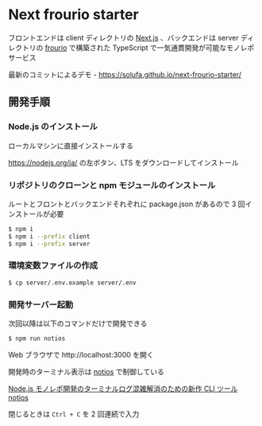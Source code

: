 # Next frourio starter

フロントエンドは client ディレクトリの [Next.js](https://nextjs.org/) 、バックエンドは server ディレクトリの [frourio](https://frourio.com/) で構築された TypeScript で一気通貫開発が可能なモノレポサービス

最新のコミットによるデモ - https://solufa.github.io/next-frourio-starter/

## 開発手順

### Node.js のインストール

ローカルマシンに直接インストールする

https://nodejs.org/ja/ の左ボタン、LTS をダウンロードしてインストール

### リポジトリのクローンと npm モジュールのインストール

ルートとフロントとバックエンドそれぞれに package.json があるので 3 回インストールが必要

```sh
$ npm i
$ npm i --prefix client
$ npm i --prefix server
```

### 環境変数ファイルの作成

```sh
$ cp server/.env.example server/.env
```

### 開発サーバー起動

次回以降は以下のコマンドだけで開発できる

```sh
$ npm run notios
```

Web ブラウザで http://localhost:3000 を開く

開発時のターミナル表示は [notios](https://github.com/frouriojs/notios) で制御している

[Node.js モノレポ開発のターミナルログ混雑解消のための新作 CLI ツール notios](https://zenn.dev/luma/articles/nodejs-new-cli-tool-notios)

閉じるときは `Ctrl + C` を 2 回連続で入力
